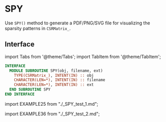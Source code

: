 # SPY

Use `SPY()` method to generate a PDF/PNG/SVG file for visualizing the sparsity patterns in `CSRMatrix_`.

## Interface

import Tabs from '@theme/Tabs';
import TabItem from '@theme/TabItem';

<Tabs>

<TabItem value="interface" label="܀ Interface" default>

```fortran
INTERFACE
  MODULE SUBROUTINE SPY(obj, filename, ext)
    TYPE(CSRMatrix_), INTENT(IN) :: obj
    CHARACTER(LEN=*), INTENT(IN) :: filename
    CHARACTER(LEN=*), INTENT(IN) :: ext
  END SUBROUTINE SPY
END INTERFACE
```

</TabItem>

<TabItem value="example1" label="܀ Example 1">

import EXAMPLE25 from "./_SPY_test_1.md";

<EXAMPLE25 />

</TabItem>

<TabItem value="example2" label="܀ Example 2">

import EXAMPLE36 from "./_SPY_test_2.md";

<EXAMPLE36 />

</TabItem>

<TabItem value="close" label="↢ ">

</TabItem>

</Tabs>
